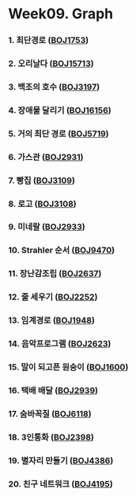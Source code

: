 # Week09. Graph

### 1. 최단경로 ([BOJ1753](https://boj.kr/1753))

### 2. 오리날다 ([BOJ15713](https://boj.kr/15713))

### 3. 백조의 호수 ([BOJ3197](https://boj.kr/3197))

### 4. 장애물 달리기 ([BOJ16156](https://boj.kr/16156))

### 5. 거의 최단 경로 ([BOJ5719](https://boj.kr/5719))

### 6. 가스관 ([BOJ2931](https://boj.kr/2931))

### 7. 빵집 ([BOJ3109](https://boj.kr/3109))

### 8. 로고 ([BOJ3108](https://boj.kr/3108))

### 9. 미네랄 ([BOJ2933](https://boj.kr/2933))

### 10. Strahler 순서 ([BOJ9470](https://boj.kr/9470))

### 11. 장난감조립 ([BOJ2637](https://boj.kr/2637))

### 12. 줄 세우기 ([BOJ2252](https://boj.kr/2252))

### 13. 임계경로 ([BOJ1948](https://boj.kr/1948))

### 14. 음악프로그램 ([BOJ2623](https://boj.kr/2623))

### 15. 말이 되고픈 원숭이 ([BOJ1600](https://boj.kr/1600))

### 16. 택배 배달 ([BOJ2939](https://boj.kr/2939))

### 17. 숨바꼭질 ([BOJ6118](https://boj.kr/6118))

### 18. 3인통화 ([BOJ2398](https://boj.kr/2398))

### 19. 별자리 만들기 ([BOJ4386](https://boj.kr/4386))

### 20. 친구 네트워크 ([BOJ4195](https://boj.kr/4195))

